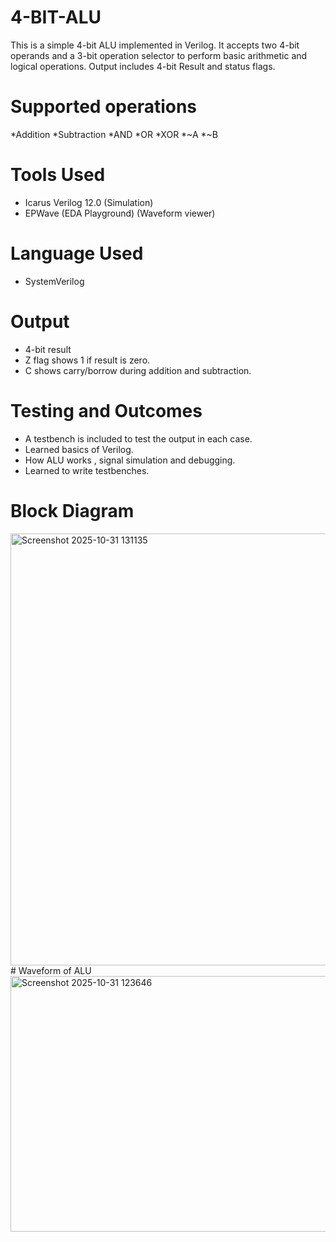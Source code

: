 # 4-BIT-ALU
This is a simple 4-bit ALU implemented in Verilog. It accepts two 4-bit operands and a 3-bit operation selector to perform basic arithmetic and logical operations. Output includes 4-bit Result and status flags.
# Supported operations
*Addition
*Subtraction
*AND
*OR
*XOR
*~A
*~B
# Tools Used
* Icarus Verilog 12.0   (Simulation)
* EPWave (EDA Playground)	  (Waveform viewer)
# Language Used
* SystemVerilog
# Output
* 4-bit result
* Z flag shows 1 if result is zero.
* C shows carry/borrow  during addition and subtraction.
# Testing and Outcomes
* A testbench is included to test the output in each case.
* Learned basics of Verilog.
* How  ALU works , signal simulation and debugging.
* Learned to write testbenches.
# Block Diagram
<img width="1169" height="691" alt="Screenshot 2025-10-31 131135" src="https://github.com/user-attachments/assets/8f9d0f01-3aaf-4061-a0b0-154def2e02a3" />
# Waveform of ALU
<img width="1817" height="409" alt="Screenshot 2025-10-31 123646" src="https://github.com/user-attachments/assets/9d52763c-0f4e-4ccc-ba32-4f7044aa8c7c" />



